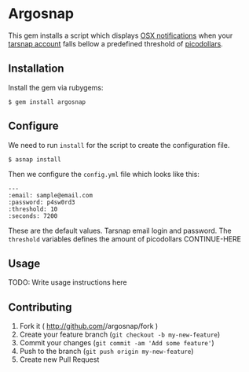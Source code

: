 # Argosnap

This gem installs a script which displays [OSX notifications](http://support.apple.com/kb/ht5362)  when your [tarsnap account](http://www.tarsnap.com/) falls bellow a predefined threshold of [picodollars](http://www.tarsnap.com/picoUSD-why.html).

## Installation

Install the gem via rubygems:

    $ gem install argosnap

## Configure

We need to run `install` for the script to create the configuration file. 


    $ asnap install

Then we configure the `config.yml` file which looks like this:
    
    ---
    :email: sample@email.com
    :password: p4sw0rd3
    :threshold: 10
    :seconds: 7200

These are the default values. Tarsnap email login and password. The `threshold` variables defines the amount of picodollars CONTINUE-HERE

## Usage

TODO: Write usage instructions here

## Contributing

1. Fork it ( http://github.com/<my-github-username>/argosnap/fork )
2. Create your feature branch (`git checkout -b my-new-feature`)
3. Commit your changes (`git commit -am 'Add some feature'`)
4. Push to the branch (`git push origin my-new-feature`)
5. Create new Pull Request
